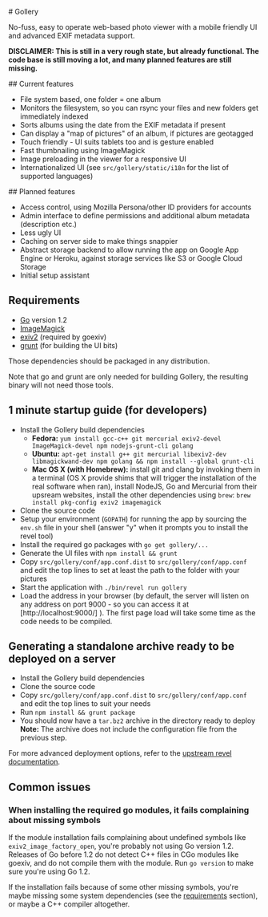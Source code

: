 # Gollery

No-fuss, easy to operate web-based photo viewer with a mobile friendly UI and
advanced EXIF metadata support.

**DISCLAIMER: This is still in a very rough state, but already functional. The
code base is still moving a lot, and many planned features are still missing.**

## Current features

* File system based, one folder = one album
* Monitors the filesystem, so you can rsync your files and new folders get
  immediately indexed
* Sorts albums using the date from the EXIF metadata if present
* Can display a "map of pictures" of an album, if pictures are geotagged
* Touch friendly - UI suits tablets too and is gesture enabled
* Fast thumbnailing using ImageMagick
* Image preloading in the viewer for a responsive UI
* Internationalized UI (see `src/gollery/static/i18n` for the list of supported
  languages)

## Planned features

* Access control, using Mozilla Persona/other ID providers for accounts
* Admin interface to define permissions and additional album metadata
  (description etc.)
* Less ugly UI
* Caching on server side to make things snappier
* Abstract storage backend to allow running the app on Google App Engine or
  Heroku, against storage services like S3 or Google Cloud Storage
* Initial setup assistant

## Requirements

* [Go](http://golang.org/) version 1.2
* [ImageMagick](http://imagemagick.org/)
* [exiv2](http://exiv2.org/) (required by goexiv)
* [grunt](http://gruntjs.com) (for building the UI bits)

Those dependencies should be packaged in any distribution.

Note that go and grunt are only needed for building Gollery, the resulting
binary will not need those tools.

## 1 minute startup guide (for developers)

* Install the Gollery build dependencies
  * **Fedora:** `yum install gcc-c++ git mercurial exiv2-devel ImageMagick-devel
    npm nodejs-grunt-cli golang`
  * **Ubuntu:** `apt-get install g++ git mercurial libexiv2-dev
    libmagickwand-dev npm golang && npm install --global grunt-cli`
  * **Mac OS X (with Homebrew):** install git and clang by invoking them in a
    terminal (OS X provide shims that will trigger the installation of the real
    software when ran), install NodeJS, Go and Mercurial from their upsream
    websites, install the other dependencies using `brew`: `brew install
    pkg-config exiv2 imagemagick`
* Clone the source code
* Setup your environment (`GOPATH`) for running the app by sourcing the `env.sh`
  file in your shell (answer "y" when it prompts you to install the revel tool)
* Install the required go packages with `go get gollery/...`
* Generate the UI files with `npm install && grunt`
* Copy `src/gollery/conf/app.conf.dist` to `src/gollery/conf/app.conf` and edit
  the top lines to set at least the path to the folder with your pictures
* Start the application with `./bin/revel run gollery`
* Load the address in your browser (by default, the server will listen on any
  address on port 9000 - so you can access it at [http://localhost:9000/] ).
  The first page load will take some time as the code needs to be compiled.

## Generating a standalone archive ready to be deployed on a server

* Install the Gollery build dependencies
* Clone the source code
* Copy `src/gollery/conf/app.conf.dist` to `src/gollery/conf/app.conf` and edit
  the top lines to suit your needs
* Run `npm install && grunt package`
* You should now have a `tar.bz2` archive in the directory ready to deploy
  **Note:** The archive does not include the configuration file from the
  previous step.

For more advanced deployment options, refer to the [upstream revel
documentation](http://robfig.github.io/revel/manual/deployment.html).

## Common issues

### When installing the required go modules, it fails complaining about missing symbols

If the module installation fails complaining about undefined symbols like
`exiv2_image_factory_open`, you're probably not using Go version 1.2. Releases
of Go before 1.2 do not detect C++ files in CGo modules like goexiv, and do
not compile them with the module. Run `go version` to make sure you're using
Go 1.2.

If the installation fails because of some other missing symbols, you're maybe
missing some system dependencies (see the [requirements](#requirements)
section), or maybe a C++ compiler altogether.
